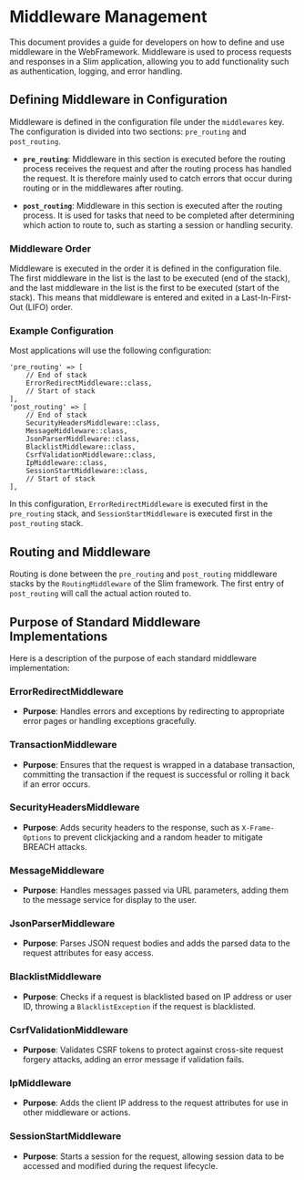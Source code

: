 # Middleware Management

This document provides a guide for developers on how to define and use middleware in the WebFramework. Middleware is used to process requests and responses in a Slim application, allowing you to add functionality such as authentication, logging, and error handling.

## Defining Middleware in Configuration

Middleware is defined in the configuration file under the `middlewares` key. The configuration is divided into two sections: `pre_routing` and `post_routing`.

- **`pre_routing`**: Middleware in this section is executed before the routing process receives the request and after the routing process has handled the request. It is therefore mainly used to catch errors that occur during routing or in the middlewares after routing.

- **`post_routing`**: Middleware in this section is executed after the routing process. It is used for tasks that need to be completed after determining which action to route to, such as starting a session or handling security.

### Middleware Order

Middleware is executed in the order it is defined in the configuration file. The first middleware in the list is the last to be executed (end of the stack), and the last middleware in the list is the first to be executed (start of the stack). This means that middleware is entered and exited in a Last-In-First-Out (LIFO) order.

### Example Configuration

Most applications will use the following configuration:

~~~
'pre_routing' => [
    // End of stack
    ErrorRedirectMiddleware::class,
    // Start of stack
],
'post_routing' => [
    // End of stack
    SecurityHeadersMiddleware::class,
    MessageMiddleware::class,
    JsonParserMiddleware::class,
    BlacklistMiddleware::class,
    CsrfValidationMiddleware::class,
    IpMiddleware::class,
    SessionStartMiddleware::class,
    // Start of stack
],
~~~

In this configuration, `ErrorRedirectMiddleware` is executed first in the `pre_routing` stack, and `SessionStartMiddleware` is executed first in the `post_routing` stack.

## Routing and Middleware

Routing is done between the `pre_routing` and `post_routing` middleware stacks by the `RoutingMiddleware` of the Slim framework. The first entry of `post_routing` will call the actual action routed to.

## Purpose of Standard Middleware Implementations

Here is a description of the purpose of each standard middleware implementation:

### ErrorRedirectMiddleware

- **Purpose**: Handles errors and exceptions by redirecting to appropriate error pages or handling exceptions gracefully.

### TransactionMiddleware

- **Purpose**: Ensures that the request is wrapped in a database transaction, committing the transaction if the request is successful or rolling it back if an error occurs.

### SecurityHeadersMiddleware

- **Purpose**: Adds security headers to the response, such as `X-Frame-Options` to prevent clickjacking and a random header to mitigate BREACH attacks.

### MessageMiddleware

- **Purpose**: Handles messages passed via URL parameters, adding them to the message service for display to the user.

### JsonParserMiddleware

- **Purpose**: Parses JSON request bodies and adds the parsed data to the request attributes for easy access.

### BlacklistMiddleware

- **Purpose**: Checks if a request is blacklisted based on IP address or user ID, throwing a `BlacklistException` if the request is blacklisted.

### CsrfValidationMiddleware

- **Purpose**: Validates CSRF tokens to protect against cross-site request forgery attacks, adding an error message if validation fails.

### IpMiddleware

- **Purpose**: Adds the client IP address to the request attributes for use in other middleware or actions.

### SessionStartMiddleware

- **Purpose**: Starts a session for the request, allowing session data to be accessed and modified during the request lifecycle.